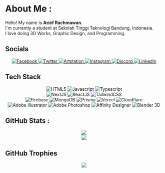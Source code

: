 # About Me :
Hello! My name is **Arief Rachmawan**.  
I'm currently a student at Sekolah Tinggi Teknologi Bandung, Indonesia.  
I love doing 3D Works, Graphic Design, and Programming.

## Socials
<p align='center'>
  <a href='https://www.facebook.com/mbaharip07' target='_blank'>
    <img src='https://img.shields.io/badge/Facebook-%231877F2.svg?style=for-the-badge&logo=Facebook&logoColor=white' alt='Facebook' />
  </a>
  <a href='https://twitter.com/mbaharip_' target='_blank'>
    <img src='https://img.shields.io/badge/Twitter-%231DA1F2.svg?style=for-the-badge&logo=Twitter&logoColor=white' alt='Twitter' />
  </a>
  <a href='https://www.artstation.com/mbaharip' target='_blank'>
    <img src='https://img.shields.io/badge/Artstation-%2313AFF0.svg?style=for-the-badge&logo=Artstation&logoColor=white' alt='Artstation' />
  </a>
  <a href='https://www.instagram.com/mbaharip_' target='_blank'>
    <img src='https://img.shields.io/badge/Instagram-%23E4405F.svg?style=for-the-badge&logo=Instagram&logoColor=white' alt='Instagram' />
  </a>
  <a href='https://discord.com/users/652155604172931102' target='_blank'>
    <img src='https://img.shields.io/badge/Discord-%237289DA.svg?style=for-the-badge&logo=discord&logoColor=white' alt='Discord' />
  </a>
  <a href='https://linkedin.com/in/mbaharip' target='_blank'>
    <img src='https://img.shields.io/badge/LinkedIn-%230077B5.svg?style=for-the-badge&logo=linkedin&logoColor=white' alt='LinkedIn' />
  </a>
</p>

## Tech Stack
<p align='center'>
  <div align='center'>
    <img src='https://img.shields.io/badge/html5-%23E34F26.svg?style=for-the-badge&logo=html5&logoColor=white' alt='HTML5' />
    <img src='https://img.shields.io/badge/javascript-%23323330.svg?style=for-the-badge&logo=javascript&logoColor=%23F7DF1E' alt='Javascript' />
    <img src='https://img.shields.io/badge/TypeScript-007ACC?style=for-the-badge&logo=typescript&logoColor=white' alt='Typescript' />
  </div>
  <div align='center'>
    <img src='https://img.shields.io/badge/Next-black?style=for-the-badge&logo=next.js&logoColor=white' alt='NextJS' />
    <img src='https://img.shields.io/badge/react-%2320232a.svg?style=for-the-badge&logo=react&logoColor=%2361DAFB' alt='ReactJS' />
    <img src='https://img.shields.io/badge/tailwindcss-%2338B2AC.svg?style=for-the-badge&logo=tailwind-css&logoColor=white' alt='TailwindCSS' />
  </div>
  <div align='center'>
    <img src='https://img.shields.io/badge/firebase-%23039BE5.svg?style=for-the-badge&logo=firebase' alt='Firebase' />
    <img src='https://img.shields.io/badge/MongoDB-%23016548.svg?style=for-the-badge&logo=mongodb&logoColor=white' alt='MongoDB' />
    <img src='https://img.shields.io/badge/Prisma-%230c344b.svg?style=for-the-badge&logo=prisma&logoColor=white' alt='Prisma' />
    <img src='https://img.shields.io/badge/vercel-%23000000.svg?style=for-the-badge&logo=vercel&logoColor=white' alt='Vercel' />
    <img src='https://img.shields.io/badge/Cloudflare-F38020?style=for-the-badge&logo=Cloudflare&logoColor=white' alt='Cloudflare' />
  </div>
  <div align='center'>
    <img src='https://img.shields.io/badge/adobe%20illustrator-%23FF9A00.svg?style=for-the-badge&logo=adobeillustrator&logoColor=white' alt='Adobe Illustrator' />
    <img src='https://img.shields.io/badge/adobe%20photoshop-%2331A8FF.svg?style=for-the-badge&logo=adobephotoshop&logoColor=white' alt='Adobe Photoshop' />
    <img src='https://img.shields.io/badge/affinity%20desginer-%231B72BE.svg?style=for-the-badge&logo=affinity-designer&logoColor=white' alt='Affinity Designer' />
    <img src='https://img.shields.io/badge/blender-%23F5792A.svg?style=for-the-badge&logo=blender&logoColor=white' alt='Blender 3D' />
  </div>
</p>

## GitHub Stats :
<p align='center'>
  <img src='https://github-readme-stats.vercel.app/api/top-langs/?username=mbaharip&theme=discord_old_blurple&hide_border=true&include_all_commits=false&count_private=true&layout=compact' />
  <br/>
  <img src='https://github-readme-stats.vercel.app/api?username=mbaharip&theme=discord_old_blurple&hide_border=true&include_all_commits=false&count_private=true'/>
</p>

## GitHub Trophies
<p align='center'>
  <img src='https://github-profile-trophy.vercel.app/?username=mbaharip&theme=discord&no-frame=true&no-bg=false&margin-w=4&column=-1' />
</p>

